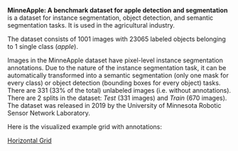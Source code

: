 **MinneApple: A benchmark dataset for apple detection and segmentation** is a dataset for instance segmentation, object detection, and semantic segmentation tasks. It is used in the agricultural industry. 

The dataset consists of 1001 images with 23065 labeled objects belonging to 1 single class (*apple*).

Images in the MinneApple dataset have pixel-level instance segmentation annotations. Due to the nature of the instance segmentation task, it can be automatically transformed into a semantic segmentation (only one mask for every class) or object detection (bounding boxes for every object) tasks. There are 331 (33% of the total) unlabeled images (i.e. without annotations). There are 2 splits in the dataset: *Test* (331 images) and *Train* (670 images). The dataset was released in 2019 by the University of Minnesota Robotic Sensor Network Laboratory.

Here is the visualized example grid with annotations:

[Horizontal Grid](https://github.com/dataset-ninja/minne-apple/raw/main/visualizations/horizontal_grid.webm)

